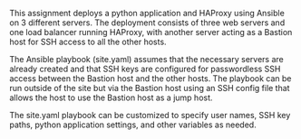 This assignment deploys a python application and HAProxy using Ansible on 3 different servers. The deployment consists of three web servers and one load balancer running HAProxy, with another server acting as a Bastion host for SSH access to all the other hosts.

The Ansible playbook (site.yaml) assumes that the necessary servers are already created and that SSH keys are configured for passwordless SSH access between the Bastion host and the other hosts. The playbook can be run outside of the site but via the Bastion host using an SSH config file that allows the host to use the Bastion host as a jump host.

The site.yaml playbook can be customized to specify user names, SSH key paths, python application settings, and other variables as needed.
